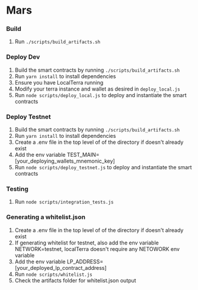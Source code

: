 # Mars

### Build

1. Run `./scripts/build_artifacts.sh`

### Deploy Dev

1. Build the smart contracts by running `./scripts/build_artifacts.sh`
2. Run `yarn install` to install dependencies
3. Ensure you have LocalTerra running
4. Modify your terra instance and wallet as desired in `deploy_local.js`
5. Run `node scripts/deploy_local.js` to deploy and instantiate the smart contracts

### Deploy Testnet

1. Build the smart contracts by running `./scripts/build_artifacts.sh`
2. Run `yarn install` to install dependencies
3. Create a .env file in the top level of of the directory if doesn't already exist
4. Add the env variable TEST_MAIN=[your_deploying_wallets_mnemonic_key]
5. Run `node scripts/deploy_testnet.js` to deploy and instantiate the smart contracts

### Testing

1. Run `node scripts/integration_tests.js`

### Generating a whitelist.json

1. Create a .env file in the top level of of the directory if doesn't already exist
2. If generating whitelist for testnet, also add the env variable NETWORK=testnet, localTerra doesn't require any NETOWORK env variable
3. Add the env variable LP_ADDRESS=[your_deployed_lp_contract_address]
4. Run `node scripts/whitelist.js`
5. Check the artifacts folder for whitelist.json output
